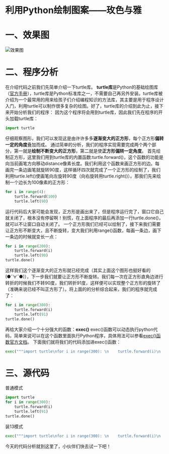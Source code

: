 # 利用Python绘制图案——玫色与雅

# 一、效果图

![效果图](https://pic.try-hard.cn/blog/20190929131801893.png)
# 二、程序分析
在介绍代码之前我们先简单介绍一下turtle库。
**turtle库**是Python的基础绘图库（[官方手册](https://docs.python.org/2/library/turtle.html)），turtle库是Python标准库之一，不需要自己再另外安装。turtle库被介绍为一个最常用的用来给孩子们介绍编程知识的方法库，其主要是用于程序设计入门，利用turtle可以制作很多复杂的绘图。好了，turtle库的介绍到此为止，接下来开始分析我们的程序：
因为这个程序将会用到turtle库，因此我们先在程序的开头加载turtle库：
```python
import turtle
```
仔细观察图形，我们可以发现这是由许许多多**逐渐变大的正方形**，每个正方形**偏转一定的角度**叠加而成。
通过简单的分析，我们的程序实现需要完成两个两个部分，第一就是**绘制不断变大的正方形**，第二就是使**正方形偏转一定角度**。
首先绘制正方形，这里我们用到turtle库的内置函数:turtle.forward()，这个函数的功能是向当前画笔方向移动distance像素长度。我们利用这个函数来画正方形的边。每画完一条边画笔就旋转90度，这样循环四次就完成了一个正方形的绘制了，我们利用turtle.left()使画笔向左旋转90度（向右旋转用turtle.right()）。那我们先来绘制一个边长为100像素的正方形：
```python
for i in range(4):
    turtle.forward(100)
    turtle.left(90)
```
运行代码后大家可能会发现，正方形是画出来了，但是程序运行完了，窗口它自己就关闭了，根本没有停留啊！别慌，在上面程序的最后再添加一行turtle.done()，就可以不让窗口自动关闭了。
一个正方形我们已经可以绘制了，接下来我们需要让正方形不断变大，且不断旋转，变大我们利用range()函数，每画一条边，画下一条边的时候就变长一点：
```python
for i in range(200):
    turtle.forward(i)
    turtle.left(90)
turtle.done()
```
这样我们这个逐渐变大的正方形就已经完成（其实上面这个图形也挺好看的(●ˇ∀ˇ●)），下一步我们就要让正方形不断旋转。我们每一次在正方形直角边进行转折的时候我们不转90度，我们转折91度，这样便可以实现整个正方形的旋转了（准确来说已经不叫正方形了）。将上面的的分析综合起来，我们的程序就完成了：
```python
for i in range(300):
    turtle.forward(i)
    turtle.left(91)
turtle.done()
```
再给大家介绍一个十分强大的函数：**exec()**
exec()函数可以动态执行python代码，简单来说可以在这个函数里面执行Python程序，具体用法可以参看[exec()函数官方文档](https://docs.python.org/3/library/functions.html#exec)。
下面我们就将我们的代码添加进exec()函数：
```python
exec("""import turtle\nfor i in range(300): \n    turtle.forward(i)\n    turtle.left(91)\nturtle.done()\n""")
```
# 三、源代码
普通模式
```python
import turtle
for i in range(300):
    turtle.forward(i)
    turtle.left(91)
turtle.done()
```
装13模式
```python
exec("""import turtle\nfor i in range(300): \n    turtle.forward(i)\n    turtle.left(91)\nturtle.done()\n""")
```

今天的代码分析就到这里了，小伙伴们快去试一下吧！